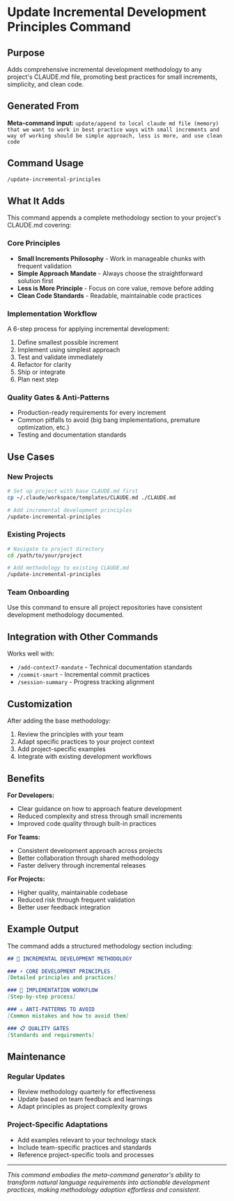 # Update Incremental Development Principles Command

## Purpose
Adds comprehensive incremental development methodology to any project's CLAUDE.md file, promoting best practices for small increments, simplicity, and clean code.

## Generated From
**Meta-command input:** `update/append to local claude md file (memory) that we want to work in best practice ways with small increments and way of working should be simple approach, less is more, and use clean code`

## Command Usage

```bash
/update-incremental-principles
```

## What It Adds

This command appends a complete methodology section to your project's CLAUDE.md covering:

### Core Principles
- **Small Increments Philosophy** - Work in manageable chunks with frequent validation
- **Simple Approach Mandate** - Always choose the straightforward solution first
- **Less is More Principle** - Focus on core value, remove before adding
- **Clean Code Standards** - Readable, maintainable code practices

### Implementation Workflow
A 6-step process for applying incremental development:
1. Define smallest possible increment
2. Implement using simplest approach
3. Test and validate immediately
4. Refactor for clarity
5. Ship or integrate
6. Plan next step

### Quality Gates & Anti-Patterns
- Production-ready requirements for every increment
- Common pitfalls to avoid (big bang implementations, premature optimization, etc.)
- Testing and documentation standards

## Use Cases

### New Projects
```bash
# Set up project with base CLAUDE.md first
cp ~/.claude/workspace/templates/CLAUDE.md ./CLAUDE.md

# Add incremental development principles
/update-incremental-principles
```

### Existing Projects
```bash
# Navigate to project directory
cd /path/to/your/project

# Add methodology to existing CLAUDE.md
/update-incremental-principles
```

### Team Onboarding
Use this command to ensure all project repositories have consistent development methodology documented.

## Integration with Other Commands

Works well with:
- `/add-context7-mandate` - Technical documentation standards
- `/commit-smart` - Incremental commit practices
- `/session-summary` - Progress tracking alignment

## Customization

After adding the base methodology:
1. Review the principles with your team
2. Adapt specific practices to your project context
3. Add project-specific examples
4. Integrate with existing development workflows

## Benefits

**For Developers:**
- Clear guidance on how to approach feature development
- Reduced complexity and stress through small increments
- Improved code quality through built-in practices

**For Teams:**
- Consistent development approach across projects
- Better collaboration through shared methodology
- Faster delivery through incremental releases

**For Projects:**
- Higher quality, maintainable codebase
- Reduced risk through frequent validation
- Better user feedback integration

## Example Output

The command adds a structured methodology section including:

```markdown
## 🎯 INCREMENTAL DEVELOPMENT METHODOLOGY

### ⚡ CORE DEVELOPMENT PRINCIPLES
[Detailed principles and practices]

### 🔄 IMPLEMENTATION WORKFLOW
[Step-by-step process]

### ⚠️ ANTI-PATTERNS TO AVOID
[Common mistakes and how to avoid them]

### 📋 QUALITY GATES
[Standards and requirements]
```

## Maintenance

### Regular Updates
- Review methodology quarterly for effectiveness
- Update based on team feedback and learnings
- Adapt principles as project complexity grows

### Project-Specific Adaptations
- Add examples relevant to your technology stack
- Include team-specific practices and standards
- Reference project-specific tools and processes

---

*This command embodies the meta-command generator's ability to transform natural language requirements into actionable development practices, making methodology adoption effortless and consistent.*